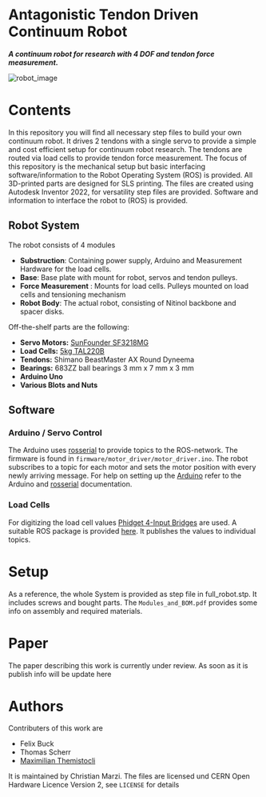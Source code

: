 # Antagonistic Tendon Driven Continuum Robot
***A continuum robot for research with 4 DOF and tendon force measurement.***

![robot_image](https://raw.githubusercontent.com/ChristianMarzi/Tendon-Driven-Continuum-Robot/main/images/tdcr.png)

# Contents 
In this repository you will find all necessary step files to build your own continuum robot. It drives 2 tendons with a single servo to provide a simple and cost efficient setup for continuum robot research. The tendons are routed via load cells to provide tendon force measurement. The focus of this repository is the mechanical setup but basic interfacing software/information to the Robot Operating System (ROS) is provided. All 3D-printed parts are designed for SLS printing. The files are created using Autodesk Inventor 2022, for versatility step files are provided. Software and information to interface the robot to (ROS) is provided.  

## Robot System
The robot consists of 4 modules
* **Substruction**: Containing power supply, Arduino and Measurement Hardware for the load cells.
* **Base**: Base plate with mount for robot, servos and tendon pulleys.
* **Force Measurement**	: Mounts for load cells. Pulleys mounted on load cells and tensioning mechanism
* **Robot Body**: The actual robot, consisting of Nitinol backbone and spacer disks.

Off-the-shelf parts are the following:
* **Servo Motors:** [SunFounder SF3218MG](https://www.sunfounder.com/products/20kg-high-torque-servo)
* **Load Cells:** [5kg TAL220B](https://www.sparkfun.com/products/14729)
* **Tendons:** Shimano BeastMaster AX Round Dyneema
* **Bearings:** 683ZZ ball bearings 3 mm x 7 mm x 3 mm
* **Arduino Uno**
* **Various Blots and Nuts** 

## Software

### Arduino / Servo Control
The Arduino uses [rosserial](http://wiki.ros.org/rosserial) to provide topics to the ROS-network. The firmware is found in `firmware/motor_driver/motor_driver.ino`. The robot subscribes to a topic for each motor and sets the motor position with every newly arriving message. For help on setting up the [Arduino](https://www.arduino.cc/en/Guide/Introduction) refer to the Arduino and [rosserial](http://wiki.ros.org/rosserial_arduino/Tutorials/Arduino%20IDE%20Setup) documentation. 

### Load Cells
For digitizing the load cell values [Phidget 4-Input Bridges](https://www.phidgets.com/?tier=3&catid=98&pcid=78&prodid=1027) are used. A suitable ROS package is provided [here](http://wiki.ros.org/phidgets_drivers). It publishes the values to individual topics.

# Setup
As a reference, the whole System is provided as step file in full_robot.stp. It includes screws and bought parts. The `Modules_and_BOM.pdf` provides some info on assembly and required materials.   

# Paper
The paper describing this work is currently under review. As soon as it is publish info will be update here

# Authors
Contributers of this work are
* Felix Buck
* Thomas Scherr
* [Maximilian Themistocli](https://github.com/Maxcode28)

It is maintained by Christian Marzi. The files are licensed und CERN Open Hardware Licence Version 2, see `LICENSE` for details



